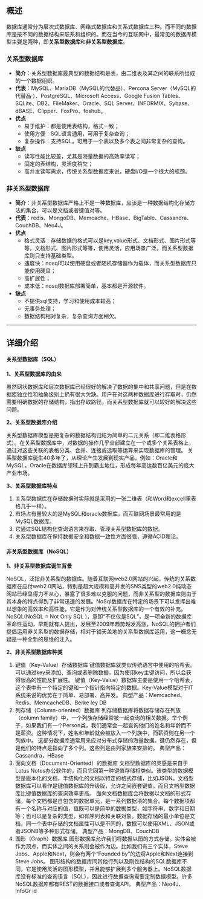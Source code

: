 ## 概述
数据库通常分为层次式数据库、网络式数据库和关系式数据库三种。而不同的数据库是按不同的数据结构来联系和组织的。而在当今的互联网中，最常见的数据库模型主要是两种，即**关系型数据库**和**非关系型数据库**。
### 关系型数据库

- **简介**：关系型数据库最典型的数据结构是表，由二维表及其之间的联系所组成的一个数据组织。
- **代表**：MySQL、MariaDB（MySQL的代替品）、Percona Server（MySQL的代替品·）、PostgreSQL、Microsoft Access、Google Fusion Tables、SQLite、DB2、FileMaker、Oracle、SQL Server、INFORMIX、Sybase、dBASE、Clipper、FoxPro、foshub。
- **优点**
   - 易于维护：都是使用表结构，格式一致；
   - 使用方便：SQL语言通用，可用于复杂查询；
   - 复杂操作：支持SQL，可用于一个表以及多个表之间非常复杂的查询。
- **缺点**
   - 读写性能比较差，尤其是海量数据的高效率读写；
   - 固定的表结构，灵活度稍欠；
   - 高并发读写需求，传统关系型数据库来说，硬盘I/O是一个很大的瓶颈。
### 非关系型数据库

- **简介**：非关系型数据库严格上不是一种数据库，应该是一种数据结构化存储方法的集合，可以是文档或者键值对等。
- **代表**：redis、MongoDB、Memcache、HBase、BigTable、Cassandra、CouchDB、Neo4J。
- **优点**
   - 格式灵活：存储数据的格式可以是key,value形式、文档形式、图片形式等等，文档形式、图片形式等等，使用灵活，应用场景广泛，而关系型数据库则只支持基础类型。
   - 速度快：nosql可以使用硬盘或者随机存储器作为载体，而关系型数据库只能使用硬盘；
   - 高扩展性；
   - 成本低：nosql数据库部署简单，基本都是开源软件。
- **缺点**
   - 不提供sql支持，学习和使用成本较高；
   - 无事务处理；
   - 数据结构相对复杂，复杂查询方面稍欠。

---

## 详细介绍

#### 关系型数据库（SQL）

**1、关系型数据库的由来**

虽然网状数据库和层次数据库已经很好的解决了数据的集中和共享问题，但是在数据库独立性和抽象级别上扔有很大欠缺。用户在对这两种数据库进行存取时，仍然需要明确数据的存储结构，指出存取路径。而关系型数据库就可以较好的解决这些问题。

**2、关系型数据库介绍**

关系型数据库模型是把复杂的数据结构归结为简单的二元关系（即二维表格形式）。在关系型数据库中，对数据的操作几乎全部建立在一个或多个关系表格上，通过对这些关联的表格分类、合并、连接或选取等运算来实现数据库的管理。
关系型数据库诞生40多年了，从理论产生发展到现实产品，例如：Oracle和MySQL，Oracle在数据库领域上升到霸主地位，形成每年高达数百亿美元的庞大产业市场。

**3、关系型数据库特点**

1. 关系型数据库在存储数据时实际就是采用的一张二维表（和Word和excell里表格几乎一样）。
2. 市场占有量较大的是MySQL和oracle数据库，而互联网场景最常用的是MySQL数据库。
3. 它通过SQL结构化查询语言来存取、管理关系型数据库的数据。
4. 关系型数据库在保持数据安全和数据一致性方面很强，遵循ACID理论。

#### 非关系型数据库（NoSQL）

**1、非关系型数据库诞生背景**

NoSQL，泛指非关系型的数据库。随着互联网web2.0网站的兴起，传统的关系数据库在应付web2.0网站，特别是超大规模和高并发的SNS类型的web2.0纯动态网站已经显得力不从心，暴露了很多难以克服的问题，而非关系型的数据库则由于其本身的特点得到了非常迅速的发展。NoSql数据库在特定的场景下可以发挥出难以想象的高效率和高性能，它是作为对传统关系型数据库的一个有效的补充。
NoSQL(NoSQL = Not Only SQL )，意即“不仅仅是SQL”，是一项全新的数据库革命性运动，早期就有人提出，发展至2009年趋势越发高涨。NoSQL的拥护者们提倡运用非关系型的数据存储，相对于铺天盖地的关系型数据库运用，这一概念无疑是一种全新的思维的注入。

**2、非关系型数据库种类**

1. 键值（Key-Value）存储数据库
   键值数据库就类似传统语言中使用的哈希表。可以通过key来添加、查询或者删除数据，因为使用key主键访问，所以会获得很高的性能及扩展性。
   键值（Key-Value）数据库主要是使用一个哈希表，这个表中有一个特定的键和一个指针指向特定的数据。Key-Value模型对于IT系统来说的优势在于简单、易部署、高并发。
   典型产品：Memcached、Redis、MemcacheDB、Berke ley DB
2. 列存储（Column-oriented）数据库
   列存储数据库将数据存储存在列族（column family）中，一个列族存储经常被一起查询的相关数据。举个例子，如果我们有一个Person类，我们通常会一起查询他们的姓名和年龄而不是薪资。这种情况下，姓名和年龄就会被放入一个列族中，而薪资则在另一个列族中。
   这部分数据库通常用来应对分布式存储的海量数据。键仍然存在，但是他们的特点是指向了多个列。这些列是由列家族来安排的。
   典型产品：Cassandra，HBase
3. 面向文档（Document-Oriented）的数据库
   文档型数据库的灵感是来自于Lotus Notes办公软件的，而且它同第一种键值存储相类似。该类型的数据模型是版本化的文档，半结构化的文档以特定的格式存储，比如JSON。文档型数据库可以看作是键值数据库的升级版，允许之间嵌套键值。而且文档型数据库比键值数据库的查询效率更高。
   面向文档数据库会将数据以文档的形式存储。每个文档都是自包含的数据单元，是一系列数据项的集合。每个数据项都有一个名称与对应的值，值既可以是简单的数据类型，如字符串、数字和日期等；也可以是复杂的类型，如有序列表和关联对象。数据存储的最小单位是文档，同一个表中存储的文档属性可以是不同的，数据可以使用XML、JSON或者JSONB等多种形式存储。
   典型产品：MongDB、CouchDB
4. 图形（Graph）数据库
   图形数据库允许我们将数据以图的方式存储。实体会被作为顶点，而实体之间的关系则会被作为边。比如我们有三个实体，Steve Jobs、Apple和Next，则会有两个“Founded by”的边将Apple和Next连接到Steve Jobs。
   图形结构的数据库同其他行列以及刚性结构的SQL数据库不同，它是使用灵活的图形模型，并且能够扩展到多个服务器上。NoSQL数据库没有标准的查询语言（SQL），因此进行数据查询需要定制数据模型。许多NoSQL数据库都有REST的数据接口或者查询API。
   典型产品：Neo4J、InfoGr id
